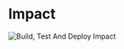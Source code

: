 # Impact

![Build, Test And Deploy Impact](https://github.com/ChristianEder/impact/workflows/Build,%20Test%20And%20Deploy%20Impact/badge.svg)
